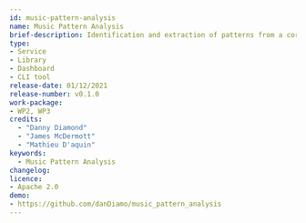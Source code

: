 ```yaml
---
id: music-pattern-analysis
name: Music Pattern Analysis
brief-description: Identification and extraction of patterns from a corpus of traditional instrumental dance music
type: 
- Service
- Library
- Dashboard
- CLI tool
release-date: 01/12/2021
release-number: v0.1.0
work-package: 
- WP2, WP3
credits: 
  - "Danny Diamond"
  - "James McDermott"
  - "Mathieu D'aquin"
keywords:
  - Music Pattern Analysis
changelog:
licence:
- Apache 2.0
demo:
- https://github.com/danDiamo/music_pattern_analysis
---
```

